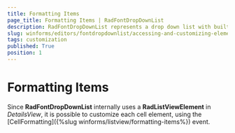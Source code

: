 ```yaml
---
title: Formatting Items
page_title: Formatting Items | RadFontDropDownList
description: RadFontDropDownList represents a drop down list with built-in fonts that are installed on the system.
slug: winforms/editors/fontdropdownlist/accessing-and-customizing-elements/formatting-items
tags: customization
published: True
position: 1 
---
```


# Formatting Items
 
Since **RadFontDropDownList** internally uses a **RadListViewElement** in *DetailsView*, it is possible to customize each cell element, using the [CellFormatting]({%slug winforms/listview/formatting-items%}) event.
